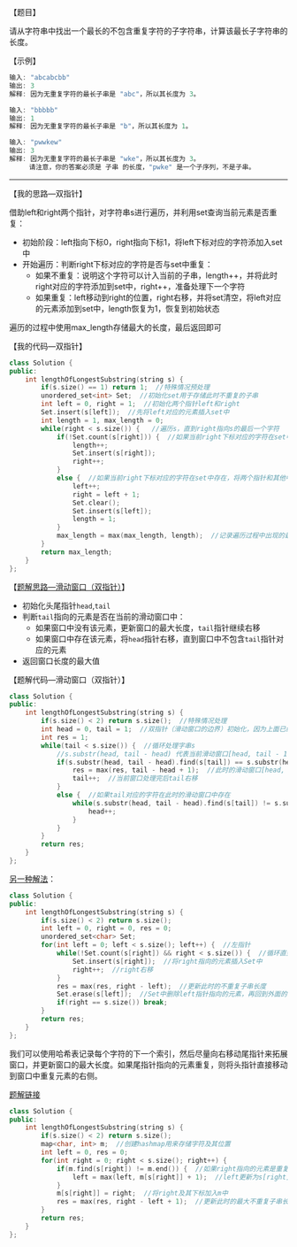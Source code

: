 【题目】

请从字符串中找出一个最长的不包含重复字符的子字符串，计算该最长子字符串的长度。

【示例】

```c++
输入: "abcabcbb"
输出: 3 
解释: 因为无重复字符的最长子串是 "abc"，所以其长度为 3。
```

```c++
输入: "bbbbb"
输出: 1
解释: 因为无重复字符的最长子串是 "b"，所以其长度为 1。
```

```c++
输入: "pwwkew"
输出: 3
解释: 因为无重复字符的最长子串是 "wke"，所以其长度为 3。
     请注意，你的答案必须是 子串 的长度，"pwke" 是一个子序列，不是子串。
```

---

【我的思路—双指针】

借助left和right两个指针，对字符串s进行遍历，并利用set查询当前元素是否重复：

* 初始阶段：left指向下标0，right指向下标1，将left下标对应的字符添加入set中
* 开始遍历：判断right下标对应的字符是否与set中重复：
  * 如果不重复：说明这个字符可以计入当前的子串，length++，并将此时right对应的字符添加到set中，right++，准备处理下一个字符
  * 如果重复：left移动到right的位置，right右移，并将set清空，将left对应的元素添加到set中，length恢复为1，恢复到初始状态

遍历的过程中使用max_length存储最大的长度，最后返回即可

【我的代码—双指针】

```c++
class Solution {
public:
    int lengthOfLongestSubstring(string s) {
        if(s.size() == 1) return 1;  //特殊情况预处理
        unordered_set<int> Set;  //初始化set用于存储此时不重复的子串
        int left = 0, right = 1;  //初始化两个指针left和right
        Set.insert(s[left]);  //先将left对应的元素插入set中
        int length = 1, max_length = 0;
        while(right < s.size()) {   //遍历s，直到right指向s的最后一个字符
            if(!Set.count(s[right])) {  //如果当前right下标对应的字符在set中不存在
                length++;  
                Set.insert(s[right]);
                right++;
            }
            else {  //如果当前right下标对应的字符在set中存在，将两个指针和其他中间变量恢复到初始状态
                left++;
                right = left + 1;
                Set.clear();
                Set.insert(s[left]);
                length = 1;
            }
            max_length = max(max_length, length);  //记录遍历过程中出现的最大不重复子串长度
        }
        return max_length;
    }
};
```

【[题解思路—滑动窗口（双指针）](https://leetcode-cn.com/problems/zui-chang-bu-han-zhong-fu-zi-fu-de-zi-zi-fu-chuan-lcof/solution/tu-jie-hua-dong-chuang-kou-shuang-zhi-zhen-shi-xia/)】

* 初始化头尾指针`head`,`tail`
* 判断`tail`指向的元素是否在当前的滑动窗口中：
  * 如果窗口中没有该元素，更新窗口的最大长度，`tail`指针继续右移
  * 如果窗口中存在该元素，将`head`指针右移，直到窗口中不包含`tail`指针对应的元素
* 返回窗口长度的最大值

【题解代码—滑动窗口（双指针）】

```c++
class Solution {
public:
    int lengthOfLongestSubstring(string s) {
        if(s.size() < 2) return s.size();  //特殊情况处理
        int head = 0, tail = 1;  //双指针（滑动窗口的边界）初始化，因为上面已经把特殊情况处理了，因此窗口可以按照长度为1进行初始化
        int res = 1;
        while(tail < s.size()) {  //循环处理字串s
            //s.substr(head, tail - head) 代表当前滑动窗口[head, tail - 1]中的字符串
            if(s.substr(head, tail - head).find(s[tail]) == s.substr(head, tail - head).npos) {  //如果tail指向的字符在此时的滑动窗口[head, tail - 1]中不存在
                res = max(res, tail - head + 1);  //此时的滑动窗口[head, tail]长度就是目前的不重复子串，同时更新res
                tail++;  //当前窗口处理完后tail右移
            }
            else {  //如果tail对应的字符在此时的滑动窗口中存在
                while(s.substr(head, tail - head).find(s[tail]) != s.substr(head, tail - head).npos) {  //将head指针右移，直到窗口中不包含tail指向的元素
                    head++;
                }
            }
        }
        return res;  
    }
};
```

[另一种解法](https://leetcode-cn.com/problems/zui-chang-bu-han-zhong-fu-zi-fu-de-zi-zi-fu-chuan-lcof/solution/c-san-chong-jie-fa-by-yizhe-shi-2/)：

```c++
class Solution {
public:
    int lengthOfLongestSubstring(string s) {
        if(s.size() < 2) return s.size();
        int left = 0, right = 0, res = 0;
        unordered_set<char> Set;
        for(int left = 0; left < s.size(); left++) {  //左指针
            while(!Set.count(s[right]) && right < s.size()) {  //循环直到right指向的数字在Set中重复或者right越界
                Set.insert(s[right]);  //将right指向的元素插入Set中
                right++;  //right右移
            }
            res = max(res, right - left);  //更新此时的不重复子串长度
            Set.erase(s[left]);  //Set中删除left指针指向的元素，再回到外面的for循环，left右移，然后判断right指向的元素是否在新的子串中仍然重复
            if(right == s.size()) break;
        }
        return res;
    }
};
```

我们可以使用哈希表记录每个字符的下一个索引，然后尽量向右移动尾指针来拓展窗口，并更新窗口的最大长度。如果尾指针指向的元素重复，则将头指针直接移动到窗口中重复元素的右侧。

[题解链接](https://leetcode-cn.com/problems/zui-chang-bu-han-zhong-fu-zi-fu-de-zi-zi-fu-chuan-lcof/solution/tu-jie-hua-dong-chuang-kou-shuang-zhi-zhen-shi-xia/)

```c++
class Solution {
public:
    int lengthOfLongestSubstring(string s) {
        if(s.size() < 2) return s.size();
        map<char, int> m;  //创建hashmap用来存储字符及其位置
        int left = 0, res = 0;
        for(int right = 0; right < s.size(); right++) {  
            if(m.find(s[right]) != m.end()) {  //如果right指向的元素是重复的
                left = max(left, m[s[right]] + 1);  //left更新为s[right]在m中对应下标的右边一位；而有些情况下left > m[s[right]] + 1,所以要用max取大值，使得此时的left保持不动，例如'abba'
            }
            m[s[right]] = right;  //将right及其下标加入m中
            res = max(res, right - left + 1);  //更新此时的最大不重复子串长度
        }
        return res;
    }
};
```

